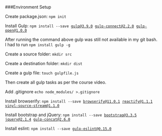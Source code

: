 
###Environment Setup

Create package.json:
<code>npm init</code>

Install Gulp:
<code>npm install --save gulp@3.9.0 gulp-connect@2.2.0 gulp-open@1.0.0</code>

After running the command above gulp was still not available in my git bash. I had to run <code>npm install gulp -g</code>

Create a source folder:
<code>mkdir src</code>

Create a destination folder:
<code>mkdir dist</code>

Create a gulp file:
<code>touch gulpfile.js</code>

Then create all gulp tasks as per the course video.

Add .gitignore 
<code>echo node_modules/ >.gitignore</code>

Install browserify:
<code>npm install --save browserify@11.0.1 reactify@1.1.1 vinyl-source-stream@1.1.0</code>

Install bootstrap and jQuery:
<code>npm install --save bootstrap@3.3.5 jquery@2.1.4 gulp-concat@2.6.0</code>

Install eslint:
<code>npm install --save gulp-eslint@0.15.0</code>

